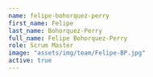 ```yaml
---
name: felipe-bohorquez-perry
first_name: Felipe
last_name: Bohorquez-Perry
full_name: Felipe Bohorquez-Perry
role: Scrum Master
image: "assets/img/team/Felipe-BP.jpg"
active: true
---
```

